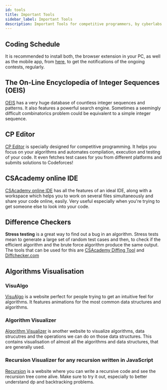 ```yaml
---
id: tools
title: Important Tools
sidebar_label: Important Tools
description: Important Tools for competitive programmers, by cyberlabs
---
```


## Coding Schedule

It is recommended to install both, the browser extension in your PC, as well as the mobile app, from [here](https://codingschedule.gitlab.io/), to get the notifications of the ongoing contests, regularly.

## The On-Line Encyclopedia of Integer Sequences (OEIS)

[OEIS](https://oeis.org/) has a very huge database of countless integer sequences and patterns. It also features a powerful search engine. Sometimes a seemingly difficult combinatorics problem could be equivalent to a simple integer sequence.

## CP Editor

[CP Editor](https://cpeditor.org/) is specially designed for competitive programming. It helps you focus on your algorithms and automates compilation, execution and testing of your code. It even fetches test cases for you from different platforms and submits solutions to Codeforces!

## CSAcademy online IDE

[CSAcademy online IDE](https://csacademy.com/workspace/) has all the features of an ideal IDE, along with a workspace which helps you to work on several files simultaneously and share your code online, easily. Very useful especially when you're trying to get someone else to look into your code.

## Difference Checkers

**Stress testing** is a great way to find out a bug in an algorithm. Stress tests mean to generate a large set of random test cases and then, to check if the efficient algorithm and the brute force algorithm produce the same output. The tools that can be used for this are [CSAcademy Diffing Tool](https://csacademy.com/app/diffing_tool/) and [Diffchecker.com](https://www.diffchecker.com/)

## Algorithms Visualisation

### VisuAlgo

[VisuAlgo](https://visualgo.net/en) is a website perfect for people trying to get an intuitive feel for algorithms. It features animations for the most common data structures and algorithms.

### Algorithm Visualizer

[Algorithm Visualizer](https://algorithm-visualizer.org/) is another website to visualize algorithms, data strucutres and the operations we can do on those data structures. This contains visualisation of almost all the algorithms and data structures, that are generally used.

### Recursion Visualizer for any recursion written in JavaScript
[Recursion](https://recursion.now.sh/) is a website where you can write a recursive code and see the recursion tree come alive. Make sure to try it out, especially to better understand dp and backtracking problems. 
